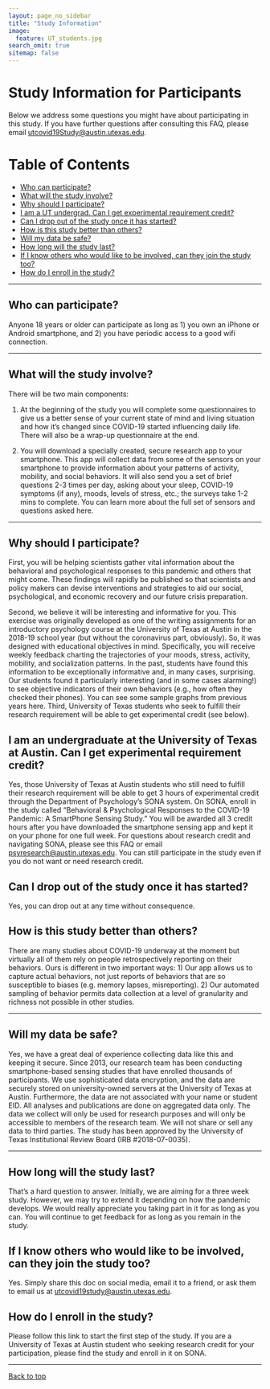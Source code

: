 ```yaml
---
layout: page_no_sidebar
title: "Study Information"
image:
  feature: UT_students.jpg
search_omit: true
sitemap: false
---
```


# Study Information for Participants

Below we address some questions you might have about participating in this study. If you have further questions after consulting this FAQ, please email utcovid19Study@austin.utexas.edu.

Table of Contents
=================

  * [Who can participate?](#Who-can-participate?)
  * [What will the study involve?](#What-will-the-study-involve?)
  * [Why should I participate?](#Why-should-I-participate?)
  * [I am a UT undergrad. Can I get experimental requirement credit?](#I-am-a-UT-undergrad.-Can-I-get-experimental-requirement-credit?)
  * [Can I drop out of the study once it has started?](#Can-I-drop-out-of-the-study-once-it-has-started?)
  * [How is this study better than others?](#How-is-this-study-better-than-others?)
  * [Will my data be safe?](#Will-my-data-be-safe?)
  * [How long will the study last?](#How-long-will-the-study-last?)
  * [If I know others who would like to be involved, can they join the study too?](#If-I-know-others-who-would-like-to-be-involved,-can-they-join-the-study-too?)
  * [How do I enroll in the study?](#How-do-I-enroll-in-the-study?)

___

## Who can participate?
Anyone 18 years or older can participate as long as 1) you own an iPhone or Android smartphone, and 2) you have periodic access to a good wifi connection. 

___

## What will the study involve? 
There will be two main components:

1) At the beginning of the study you will complete some questionnaires to give us a better sense of your current state of mind and living situation and how it’s changed since COVID-19 started influencing daily life. There will also be a wrap-up questionnaire at the end.

2) You will download a specially created, secure research app to your smartphone. This app will collect data from some of the sensors on your smartphone to provide information about your patterns of activity, mobility, and social behaviors. It will also send you a set of brief questions 2-3 times per day, asking about your sleep, COVID-19 symptoms (if any), moods, levels of stress, etc.; the surveys take 1-2 mins to complete. You can learn more about the full set of sensors and questions asked here. 

___

## Why should I participate?

First, you will be helping scientists gather vital information about the behavioral and psychological responses to this pandemic and others that might come. These findings will rapidly be published so that scientists and policy makers can devise interventions and strategies to aid our social, psychological, and economic recovery and our future crisis preparation.

Second, we believe it will be interesting and informative for you. This exercise was originally developed as one of the writing assignments for an introductory psychology course at the University of Texas at Austin in the 2018-19 school year (but without the coronavirus part, obviously). So, it was designed with educational objectives in mind. Specifically, you will receive weekly feedback charting the trajectories of your moods, stress, activity, mobility, and socialization patterns. In the past, students have found this information to be exceptionally informative and, in many cases, surprising. Our students found it particularly interesting (and in some cases alarming!) to see objective indicators of their own behaviors (e.g., how often they checked their phones). You can see some sample graphs from previous years here.
Third, University of Texas students who seek to fulfill their research requirement will be able to get experimental credit (see below).


## I am an undergraduate at the University of Texas at Austin. Can I get experimental requirement credit?
Yes, those University of Texas at Austin students who still need to fulfill their research requirement will be able to get 3 hours of experimental credit through the Department of Psychology’s SONA system. On SONA, enroll in the study called “Behavioral & Psychological Responses to the COVID-19 Pandemic: A SmartPhone Sensing Study.” You will be awarded all 3 credit hours after you have downloaded the smartphone sensing app and kept it on your phone for one full week. For questions about research credit and navigating SONA, please see this FAQ or email psyresearch@austin.utexas.edu. You can still participate in the study even if you do not want or need research credit.


## Can I drop out of the study once it has started?
Yes, you can drop out at any time without consequence. 


## How is this study better than others?
There are many studies about COVID-19 underway at the moment but virtually all of them rely on people retrospectively reporting on their behaviors. Ours is different in two important ways: 1) Our app allows us to capture actual behaviors, not just reports of behaviors that are so susceptible to biases (e.g. memory lapses, misreporting).
2) Our automated sampling of behavior permits data collection at a level of granularity and richness not possible in other studies.

___

## Will my data be safe?
Yes, we have a great deal of experience collecting data like this and keeping it secure. Since 2013, our research team has been conducting smartphone-based sensing studies that have enrolled thousands of participants. We use sophisticated data encryption, and the data are securely stored on university-owned servers at the University of Texas at Austin. Furthermore, the data are not associated with your name or student EID. All analyses and publications are done on aggregated data only. The data we collect will only be used for research purposes and will only be accessible to members of the research team. We will not share or sell any data to third parties. The study has been approved by the University of Texas Institutional Review Board (IRB #2018-07-0035).

___

## How long will the study last? 

That’s a hard question to answer. Initially, we are aiming for a three week study. However, we may try to extend it depending on how the pandemic develops. We would really appreciate you taking part in it for as long as you can. You will continue to get feedback for as long as you remain in the study.

## If I know others who would like to be involved, can they join the study too? 

Yes. Simply share this doc on social media, email it to a friend, or ask them to email us at utcovid19study@austin.utexas.edu.

## How do I enroll in the study?

Please follow this link to start the first step of the study. If you are a University of Texas at Austin student who seeking research credit for your participation, please find the study and enroll in it on SONA. 

___


[Back to top](#table-of-contents)

